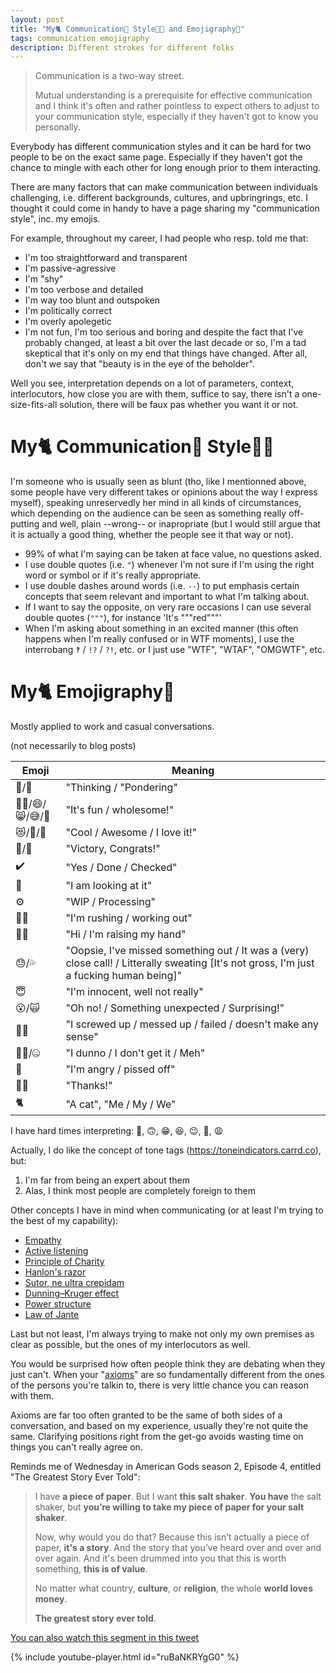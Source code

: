 ```yaml
---
layout: post
title: "My🐈 Communication💬 Style👩‍🎨 and Emojigraphy🎨"
tags: communication emojigraphy
description: Different strokes for different folks
---
```


> Communication is a two-way street.
>  
> Mutual understanding is a prerequisite for effective communication and I think it's often and rather pointless to expect others to adjust to your communication style, especially if they haven't got to know you personally.

Everybody has different communication styles and it can be hard for two people to be on the exact same page. Especially if they haven't got the chance to mingle with each other for long enough prior to them interacting.

There are many factors that can make communication between individuals challenging, i.e. different backgrounds, cultures, and upbringrings, etc. I thought it could come in handy to have a page sharing my "communication style", inc. my emojis.

For example, throughout my career, I had people who resp. told me that:
- I'm too straightforward and transparent
- I'm passive-agressive
- I'm "shy"
- I'm too verbose and detailed
- I'm way too blunt and outspoken
- I'm politically correct
- I'm overly apolegetic
- I'm not fun, I'm too serious and boring
and despite the fact that I've probably changed, at least a bit over the last decade or so, I'm a tad skeptical that it's only on my end that things have changed. After all, don't we say that "beauty is in the eye of the beholder".

Well you see, interpretation depends on a lot of parameters, context, interlocutors, how close you are with them, suffice to say, there isn't a one-size-fits-all solution, there will be faux pas whether you want it or not. 

# My🐈 Communication💬 Style👩‍🎨

I'm someone who is usually seen as blunt (tho, like I mentionned above, some people have very different takes or opinions about the way I express myself), speaking unreservedly her mind in all kinds of circumstances, which depending on the audience can be seen as something really off-putting and well, plain --wrong-- or inapropriate (but I would still argue that it is actually a good thing, whether the people see it that way or not). 
- 99% of what I'm saying can be taken at face value, no questions asked.
- I use double quotes (i.e. `"`) whenever I'm not sure if I'm using the right word or symbol or if it's really appropriate. 
- I use double dashes around words (i.e. `--`) to put emphasis certain concepts that seem relevant and important to what I'm talking about.
- If I want to say the opposite, on very  rare occasions I can use several double quotes (`"""`), for instance 'It's """red"""' 
- When I'm asking about something in an excited manner (this often happens when I'm really confused or in WTF moments), I use the interrobang `‽` / `!?` / `?!`, etc. or I just use "WTF", "WTAF", "OMGWTF", etc.

# My🐈 Emojigraphy🎨

Mostly applied to work and casual conversations.

(not necessarily to blog posts)

  Emoji    | Meaning  
---------- | -------
 🤔/🧐    | "Thinking / "Pondering"                                                   
 🤸‍♀️/😄/😸/😅/🤣 | "It's fun / wholesome!"                                     
 😻/💚/💃 | "Cool / Awesome / I love it!"                                
 🎉/🥳     | "Victory, Congrats!"                                       
 ✔️        | "Yes / Done / Checked"                                       
 👀        | "I am looking at it"                                         
 ⚙️        | "WIP / Processing"                                           
 🏃‍♀️        | "I'm rushing / working out"                                   
 🙋‍♀️        | "Hi / I'm raising my hand"                                    
 😓/💦     | "Oopsie, I've missed something out / It was a (very) close call! / Litterally sweating [It's not gross, I'm just a fucking human being]"
 😇         | "I'm innocent, well not really"                   
 😮/🙀     | "Oh no! / Something unexpected / Surprising!"                             
 🤦‍♀️        | "I screwed up / messed up / failed / doesn't make any sense"                         
 🤷‍♀️/🤐     | "I dunno / I don't get it / Meh"                          
 👿        | "I'm angry / pissed off"                                    
 🙇‍♀️        | "Thanks!"                                                  
 🐈        | "A cat", "Me / My / We"                                    

I have hard times interpreting: 🙂, 🙃, 😁, 😆, 😉, 🤣, 😩

Actually, I do like the concept of tone tags (https://toneindicators.carrd.co), but:
1. I'm far from being an expert about them
2. Alas, I think most people are completely foreign to them

Other concepts I have in mind when communicating (or at least I'm trying to the best of my capability):

- [Empathy](https://en.wikipedia.org/wiki/Empathy)
- [Active listening](https://en.wikipedia.org/wiki/Active_listening)
- [Principle of Charity](https://en.wikipedia.org/wiki/Principle_of_charity)
- [Hanlon's razor](https://en.wikipedia.org/wiki/Hanlon%27s_razor)
- [Sutor, ne ultra crepidam](https://en.wikipedia.org/wiki/Sutor,_ne_ultra_crepidam)
- [Dunning–Kruger effect](https://en.wikipedia.org/wiki/Dunning%E2%80%93Kruger_effect)
- [Power structure](https://en.wikipedia.org/wiki/Power_structure)
- [Law of Jante](https://en.wikipedia.org/wiki/Law_of_Jante)

Last but not least, I'm always trying to make not only my own premises as clear as possible, but the ones of my interlocutors as well. 

You would be surprised how often people think they are debating when they just can't. When your "[axioms](https://en.wikipedia.org/wiki/Axiom)" are so fundamentally different from the ones of the persons you're talkin to, there is very little chance you can reason with them.

Axioms are far too often granted to be the same of both sides of a conversation, and based on my experience, usually they're not quite the same. Clarifying positions right from the get-go avoids wasting time on things you can't really agree on.

Reminds me of Wednesday in American Gods season 2, Episode 4, entitled "The Greatest Story Ever Told": 

> I have **a piece of paper**. But I want **this salt shaker**. **You have** the salt shaker, but **you’re willing to take my piece of paper for your salt shaker**. 
>
> Now, why would you do that? Because this isn’t actually a piece of paper, **it's a story**. And the story that you’ve heard over and over and over again. And it's been drummed into you that this is worth something, **this is of value**. 
>
> No matter what country, **culture**, or **religion**, the whole **world loves money**. 
>
> **The greatest story ever told**.

[You can also watch this segment in this tweet](https://twitter.com/amgodsintl/status/1114211094430490630?lang=en)

{% include youtube-player.html id="ruBaNKRYgG0" %}
